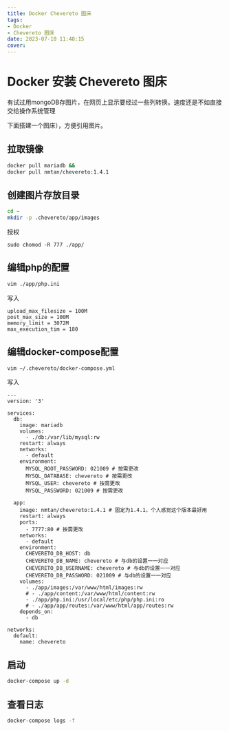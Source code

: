 ```yaml
---
title: Docker Chevereto 图床
tags: 
- Docker 
- Chevereto 图床
date: 2023-07-10 11:48:15
cover:
---
```


# Docker 安装 Chevereto 图床

有试过用mongoDB存图片，在网页上显示要经过一些列转换。速度还是不如直接交给操作系统管理

下面搭建一个图床），方便引用图片。

## 拉取镜像
```bash
docker pull mariadb && 
docker pull nmtan/chevereto:1.4.1
```
## 创建图片存放目录

```bash
cd ~
mkdir -p .chevereto/app/images 
```

授权
```
sudo chomod -R 777 ./app/
```

## 编辑php的配置

```bash
vim ./app/php.ini
```

写入

```
upload_max_filesize = 100M
post_max_size = 100M
memory_limit = 3072M
max_execution_tim = 180
```



## 编辑docker-compose配置

```bash
vim ~/.chevereto/docker-compose.yml

```

写入

```docker-compose
---
version: '3'
 
services:
  db:
    image: mariadb
    volumes:
      - ./db:/var/lib/mysql:rw
    restart: always
    networks:
      - default
    environment:
      MYSQL_ROOT_PASSWORD: 021009 # 按需更改
      MYSQL_DATABASE: chevereto # 按需更改
      MYSQL_USER: chevereto # 按需更改
      MYSQL_PASSWORD: 021009 # 按需更改
 
  app:
    image: nmtan/chevereto:1.4.1 # 固定为1.4.1，个人感觉这个版本最好用
    restart: always
    ports:
      - 7777:80 # 按需更改
    networks:
      - default
    environment:
      CHEVERETO_DB_HOST: db
      CHEVERETO_DB_NAME: chevereto # 与db的设置一一对应
      CHEVERETO_DB_USERNAME: chevereto # 与db的设置一一对应
      CHEVERETO_DB_PASSWORD: 021009 # 与db的设置一一对应
    volumes:
      - ./app/images:/var/www/html/images:rw
      # - ./app/content:/var/www/html/content:rw
      - ./app/php.ini:/usr/local/etc/php/php.ini:ro
      # - ./app/app/routes:/var/www/html/app/routes:rw
    depends_on:
      - db
 
networks:
  default:
    name: chevereto
```

## 启动

```bash
docker-compose up -d
```

## 查看日志
```bash
docker-compose logs -f
```
